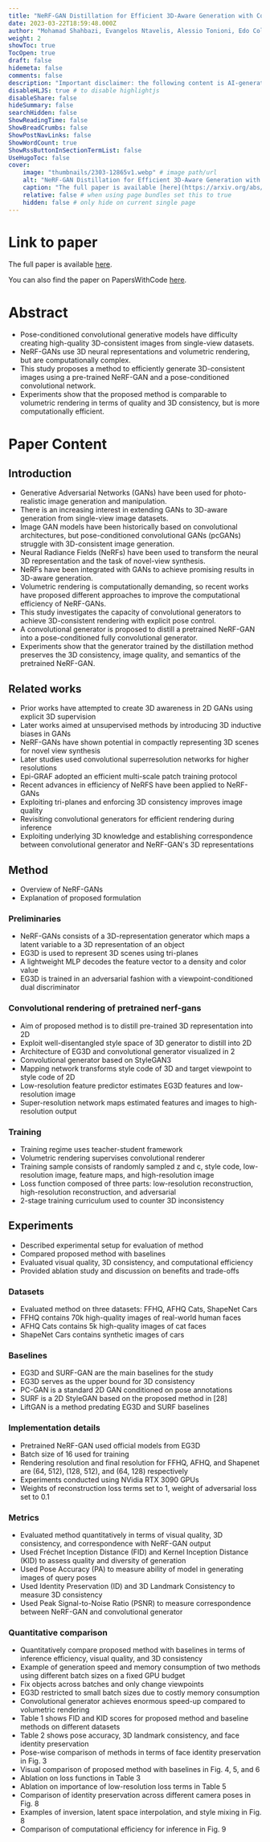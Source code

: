 ```yaml
---
title: "NeRF-GAN Distillation for Efficient 3D-Aware Generation with Convolutions"
date: 2023-03-22T18:59:48.000Z
author: "Mohamad Shahbazi, Evangelos Ntavelis, Alessio Tonioni, Edo Collins, Danda Pani Paudel and 2 others"
weight: 2
showToc: true
TocOpen: true
draft: false
hidemeta: false
comments: false
description: "Important disclaimer: the following content is AI-generated, please make sure to fact check the presented information by reading the full paper."
disableHLJS: true # to disable highlightjs
disableShare: false
hideSummary: false
searchHidden: false
ShowReadingTime: false
ShowBreadCrumbs: false
ShowPostNavLinks: false
ShowWordCount: true
ShowRssButtonInSectionTermList: false
UseHugoToc: false
cover:
    image: "thumbnails/2303-12865v1.webp" # image path/url
    alt: "NeRF-GAN Distillation for Efficient 3D-Aware Generation with Convolutions" # alt text
    caption: "The full paper is available [here](https://arxiv.org/abs/2303.12865)." # display caption under cover
    relative: false # when using page bundles set this to true
    hidden: false # only hide on current single page
---
```


# Link to paper
The full paper is available [here](https://arxiv.org/abs/2303.12865).

You can also find the paper on PapersWithCode [here](https://paperswithcode.com/paper/nerf-gan-distillation-for-efficient-3d-aware).

# Abstract
- Pose-conditioned convolutional generative models have difficulty creating high-quality 3D-consistent images from single-view datasets.
- NeRF-GANs use 3D neural representations and volumetric rendering, but are computationally complex.
- This study proposes a method to efficiently generate 3D-consistent images using a pre-trained NeRF-GAN and a pose-conditioned convolutional network.
- Experiments show that the proposed method is comparable to volumetric rendering in terms of quality and 3D consistency, but is more computationally efficient.

# Paper Content

## Introduction
- Generative Adversarial Networks (GANs) have been used for photo-realistic image generation and manipulation.
- There is an increasing interest in extending GANs to 3D-aware generation from single-view image datasets.
- Image GAN models have been historically based on convolutional architectures, but pose-conditioned convolutional GANs (pcGANs) struggle with 3D-consistent image generation.
- Neural Radiance Fields (NeRFs) have been used to transform the neural 3D representation and the task of novel-view synthesis.
- NeRFs have been integrated with GANs to achieve promising results in 3D-aware generation.
- Volumetric rendering is computationally demanding, so recent works have proposed different approaches to improve the computational efficiency of NeRF-GANs.
- This study investigates the capacity of convolutional generators to achieve 3D-consistent rendering with explicit pose control.
- A convolutional generator is proposed to distill a pretrained NeRF-GAN into a pose-conditioned fully convolutional generator.
- Experiments show that the generator trained by the distillation method preserves the 3D consistency, image quality, and semantics of the pretrained NeRF-GAN.

## Related works
- Prior works have attempted to create 3D awareness in 2D GANs using explicit 3D supervision
- Later works aimed at unsupervised methods by introducing 3D inductive biases in GANs
- NeRF-GANs have shown potential in compactly representing 3D scenes for novel view synthesis
- Later studies used convolutional superresolution networks for higher resolutions
- Epi-GRAF adopted an efficient multi-scale patch training protocol
- Recent advances in efficiency of NeRFS have been applied to NeRF-GANs
- Exploiting tri-planes and enforcing 3D consistency improves image quality
- Revisiting convolutional generators for efficient rendering during inference
- Exploiting underlying 3D knowledge and establishing correspondence between convolutional generator and NeRF-GAN's 3D representations

## Method
- Overview of NeRF-GANs
- Explanation of proposed formulation

### Preliminaries
- NeRF-GANs consists of a 3D-representation generator which maps a latent variable to a 3D representation of an object
- EG3D is used to represent 3D scenes using tri-planes
- A lightweight MLP decodes the feature vector to a density and color value
- EG3D is trained in an adversarial fashion with a viewpoint-conditioned dual discriminator

### Convolutional rendering of pretrained nerf-gans
- Aim of proposed method is to distill pre-trained 3D representation into 2D
- Exploit well-disentangled style space of 3D generator to distill into 2D
- Architecture of EG3D and convolutional generator visualized in 2
- Convolutional generator based on StyleGAN3
- Mapping network transforms style code of 3D and target viewpoint to style code of 2D
- Low-resolution feature predictor estimates EG3D features and low-resolution image
- Super-resolution network maps estimated features and images to high-resolution output

### Training
- Training regime uses teacher-student framework
- Volumetric rendering supervises convolutional renderer
- Training sample consists of randomly sampled z and c, style code, low-resolution image, feature maps, and high-resolution image
- Loss function composed of three parts: low-resolution reconstruction, high-resolution reconstruction, and adversarial
- 2-stage training curriculum used to counter 3D inconsistency

## Experiments
- Described experimental setup for evaluation of method
- Compared proposed method with baselines
- Evaluated visual quality, 3D consistency, and computational efficiency
- Provided ablation study and discussion on benefits and trade-offs

### Datasets
- Evaluated method on three datasets: FFHQ, AFHQ Cats, ShapeNet Cars
- FFHQ contains 70k high-quality images of real-world human faces
- AFHQ Cats contains 5k high-quality images of cat faces
- ShapeNet Cars contains synthetic images of cars

### Baselines
- EG3D and SURF-GAN are the main baselines for the study
- EG3D serves as the upper bound for 3D consistency
- PC-GAN is a standard 2D GAN conditioned on pose annotations
- SURF is a 2D StyleGAN based on the proposed method in [28]
- LiftGAN is a method predating EG3D and SURF baselines

### Implementation details
- Pretrained NeRF-GAN used official models from EG3D
- Batch size of 16 used for training
- Rendering resolution and final resolution for FFHQ, AFHQ, and Shapenet are (64, 512), (128, 512), and (64, 128) respectively
- Experiments conducted using NVidia RTX 3090 GPUs
- Weights of reconstruction loss terms set to 1, weight of adversarial loss set to 0.1

### Metrics
- Evaluated method quantitatively in terms of visual quality, 3D consistency, and correspondence with NeRF-GAN output
- Used Fréchet Inception Distance (FID) and Kernel Inception Distance (KID) to assess quality and diversity of generation
- Used Pose Accuracy (PA) to measure ability of model in generating images of query poses
- Used Identity Preservation (ID) and 3D Landmark Consistency to measure 3D consistency
- Used Peak Signal-to-Noise Ratio (PSNR) to measure correspondence between NeRF-GAN and convolutional generator

### Quantitative comparison
- Quantitatively compare proposed method with baselines in terms of inference efficiency, visual quality, and 3D consistency
- Example of generation speed and memory consumption of two methods using different batch sizes on a fixed GPU budget
- Fix objects across batches and only change viewpoints
- EG3D restricted to small batch sizes due to costly memory consumption
- Convolutional generator achieves enormous speed-up compared to volumetric rendering
- Table 1 shows FID and KID scores for proposed method and baseline methods on different datasets
- Table 2 shows pose accuracy, 3D landmark consistency, and face identity preservation
- Pose-wise comparison of methods in terms of face identity preservation in Fig. 3
- Visual comparison of proposed method with baselines in Fig. 4, 5, and 6
- Ablation on loss functions in Table 3
- Ablation on importance of low-resolution loss terms in Table 5
- Comparison of identity preservation across different camera poses in Fig. 8
- Examples of inversion, latent space interpolation, and style mixing in Fig. 8
- Comparison of computational efficiency for inference in Fig. 9
